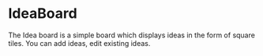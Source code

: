 # IdeaBoard

The Idea board is a simple board which displays ideas in the form of square tiles. 
You can add ideas, edit existing ideas.
